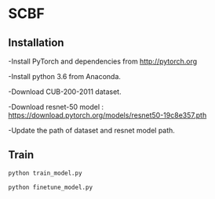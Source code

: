 # SCBF

## Installation

-Install PyTorch and dependencies from http://pytorch.org

-Install python 3.6 from Anaconda.

-Download CUB-200-2011 dataset.

-Download resnet-50 model : https://download.pytorch.org/models/resnet50-19c8e357.pth 

-Update the path of dataset and resnet model path. 

## Train

```bash
python train_model.py 
```

```bash
python finetune_model.py 
```
